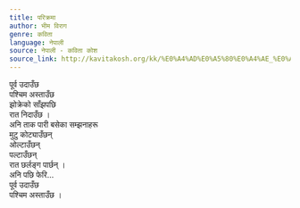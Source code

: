 ```yaml
---
title: परिक्रमा
author: भीम विराग
genre: कविता
language: नेपाली
source: नेपाली - कविता कोश
source_link: http://kavitakosh.org/kk/%E0%A4%AD%E0%A5%80%E0%A4%AE_%E0%A4%B5%E0%A4%BF%E0%A4%B0%E0%A4%BE%E0%A4%97
---
```


पूर्व उदाउँछ  
पश्चिम अस्ताउँछ  
झोक्रेको साँझपछि  
रात निदाउँछ ।  
अनि ताक पारी बसेका सम्झनाहरू  
मुटु कोट्याउँछन्  
ओल्टाउँछन्  
पल्टाउँछन्  
रात छर्लङ्ग पार्छन् ।  
अनि पछि फेरि...  
पूर्व उदाउँछ  
पश्चिम अस्ताउँछ ।
